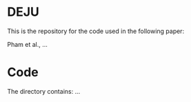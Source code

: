 # DEJU

This is the repository for the code used in the following paper:

Pham et al., ...



# Code 

The directory contains: ...


